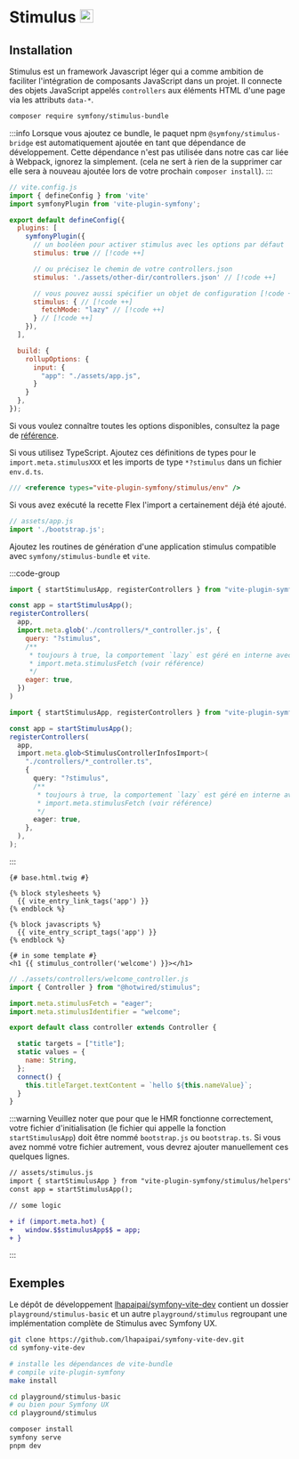 # Stimulus <img src="/images/logo-stimulus.svg" width="24" height="24" style="display: inline;" />

## Installation

Stimulus est un framework Javascript léger qui a comme ambition de faciliter l'intégration de composants JavaScript dans un projet. Il connecte des objets JavaScript appelés `controllers` aux éléments HTML d'une page via les attributs `data-*`.

```bash
composer require symfony/stimulus-bundle
```

:::info
Lorsque vous ajoutez ce bundle, le paquet npm `@symfony/stimulus-bridge` est automatiquement ajoutée en tant que dépendance de développement. Cette dépendance n'est pas utilisée dans notre cas car liée à Webpack, ignorez la simplement. (cela ne sert à rien de la supprimer car elle sera à nouveau ajoutée lors de votre prochain `composer install`).
:::


```js
// vite.config.js
import { defineConfig } from 'vite'
import symfonyPlugin from 'vite-plugin-symfony';

export default defineConfig({
  plugins: [
    symfonyPlugin({
      // un booléen pour activer stimulus avec les options par défaut
      stimulus: true // [!code ++]

      // ou précisez le chemin de votre controllers.json
      stimulus: './assets/other-dir/controllers.json' // [!code ++]

      // vous pouvez aussi spécifier un objet de configuration [!code ++]
      stimulus: { // [!code ++]
        fetchMode: "lazy" // [!code ++]
      } // [!code ++]
    }),
  ],

  build: {
    rollupOptions: {
      input: {
        "app": "./assets/app.js",
      }
    }
  },
});
```

Si vous voulez connaître toutes les options disponibles, consultez la page de [référence](/fr/stimulus/reference).

Si vous utilisez TypeScript. Ajoutez ces définitions de types pour le `import.meta.stimulusXXX` et les imports de type `*?stimulus` dans un fichier `env.d.ts`.

```ts
/// <reference types="vite-plugin-symfony/stimulus/env" />
```


Si vous avez exécuté la recette Flex l'import a certainement déjà été ajouté.

```js
// assets/app.js
import './bootstrap.js';
```

Ajoutez les routines de génération d'une application stimulus compatible avec `symfony/stimulus-bundle` et `vite`.

:::code-group
```js [assets/bootstrap.js]
import { startStimulusApp, registerControllers } from "vite-plugin-symfony/stimulus/helpers";

const app = startStimulusApp();
registerControllers(
  app,
  import.meta.glob('./controllers/*_controller.js', {
    query: "?stimulus",
    /**
     * toujours à true, la comportement `lazy` est géré en interne avec
     * import.meta.stimulusFetch (voir référence)
     */
    eager: true,
  })
)
```
```ts [assets/bootstrap.ts]
import { startStimulusApp, registerControllers } from "vite-plugin-symfony/stimulus/helpers";

const app = startStimulusApp();
registerControllers(
  app,
  import.meta.glob<StimulusControllerInfosImport>(
    "./controllers/*_controller.ts",
    {
      query: "?stimulus",
      /**
       * toujours à true, la comportement `lazy` est géré en interne avec
       * import.meta.stimulusFetch (voir référence)
       */
      eager: true,
    },
  ),
);
```
:::


```twig
{# base.html.twig #}

{% block stylesheets %}
  {{ vite_entry_link_tags('app') }}
{% endblock %}

{% block javascripts %}
  {{ vite_entry_script_tags('app') }}
{% endblock %}
```
```twig
{# in some template #}
<h1 {{ stimulus_controller('welcome') }}></h1>
```
```js
// ./assets/controllers/welcome_controller.js
import { Controller } from "@hotwired/stimulus";

import.meta.stimulusFetch = "eager";
import.meta.stimulusIdentifier = "welcome";

export default class controller extends Controller {

  static targets = ["title"];
  static values = {
    name: String,
  };
  connect() {
    this.titleTarget.textContent = `hello ${this.nameValue}`;
  }
}
```

:::warning
Veuillez noter que pour que le HMR fonctionne correctement, votre fichier d'initialisation (le fichier qui appelle la fonction `startStimulusApp`) doit être nommé `bootstrap.js` ou `bootstrap.ts`. Si vous avez nommé votre fichier autrement, vous devrez ajouter manuellement ces quelques lignes.

```diff
// assets/stimulus.js
import { startStimulusApp } from "vite-plugin-symfony/stimulus/helpers";
const app = startStimulusApp();

// some logic

+ if (import.meta.hot) {
+   window.$$stimulusApp$$ = app;
+ }
```
:::
## Exemples

Le dépôt de développement [lhapaipai/symfony-vite-dev](https://github.com/lhapaipai/symfony-vite-dev) contient un dossier `playground/stimulus-basic` et un autre `playground/stimulus` regroupant une implémentation complète de Stimulus avec Symfony UX.


```bash
git clone https://github.com/lhapaipai/symfony-vite-dev.git
cd symfony-vite-dev

# installe les dépendances de vite-bundle
# compile vite-plugin-symfony
make install

cd playground/stimulus-basic
# ou bien pour Symfony UX
cd playground/stimulus

composer install
symfony serve
pnpm dev
```
